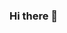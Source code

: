 ### Hi there 👋

<!--
**nicolaslecorvec/nicolaslecorvec** is a ✨ _special_ ✨ repository because its `README.md` (this file) appears on your GitHub profile.

- 🔭 I’m currently working on my professional retraining
- 🌱 I’m currently learning "Unsupervised Learning, Recommenders, Reinforcement Learning" on Coursera
- 👯 I’m looking to collaborate on Forage
- 🤔 I’m looking for help with finding an internship linking data science and geoscience
- 💬 Ask me about geology, volcanoes, traveling, living abroad.
- 📫 How to reach me: nicolaslecorvec@gmail.com
- 😄 Pronouns: He/Him
- ⚡ Fun fact: I love hiking (several 5000+ m high summits)
